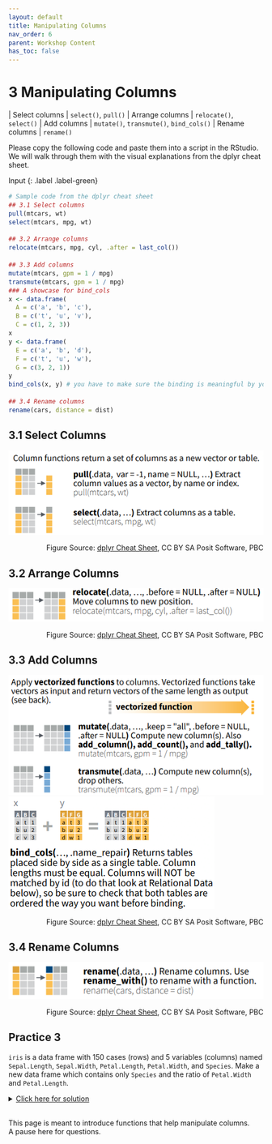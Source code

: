 ```yaml
---
layout: default  
title: Manipulating Columns 
nav_order: 6  
parent: Workshop Content  
has_toc: false  
---
```


# 3 Manipulating Columns

| Select columns | `select()`, `pull()`
| Arrange columns | `relocate()`, `select()`
| Add columns | `mutate()`, `transmute()`, `bind_cols()`
| Rename columns | `rename()`

Please copy the following code and paste them into a script in the RStudio. We will walk through them with the visual explanations from the dplyr cheat sheet.

Input
{: .label .label-green}
```r
# Sample code from the dplyr cheat sheet
## 3.1 Select columns
pull(mtcars, wt)
select(mtcars, mpg, wt)

## 3.2 Arrange columns
relocate(mtcars, mpg, cyl, .after = last_col())

## 3.3 Add columns
mutate(mtcars, gpm = 1 / mpg)
transmute(mtcars, gpm = 1 / mpg)
### A showcase for bind_cols
x <- data.frame(
  A = c('a', 'b', 'c'), 
  B = c('t', 'u', 'v'),
  C = c(1, 2, 3))
x
y <- data.frame(
  E = c('a', 'b', 'd'), 
  F = c('t', 'u', 'w'),
  G = c(3, 2, 1))
y
bind_cols(x, y) # you have to make sure the binding is meaningful by yourself

## 3.4 Rename columns
rename(cars, distance = dist)
```


## 3.1 Select Columns 
![implicit](images/select_cols.png)
<div style="text-align: right">
	<p>Figure Source: <a href="https://raw.githubusercontent.com/rstudio/cheatsheets/main/data-transformation.pdf">dplyr Cheat Sheet</a>, CC BY SA Posit Software, PBC</p>
</div>

## 3.2 Arrange Columns
![implicit](images/arrange_cols.png)
<div style="text-align: right">
	<p>Figure Source: <a href="https://raw.githubusercontent.com/rstudio/cheatsheets/main/data-transformation.pdf">dplyr Cheat Sheet</a>, CC BY SA Posit Software, PBC</p>
</div>

## 3.3 Add Columns
![implicit](images/add_cols.png)
![implicit](images/bind_cols.png)
<div style="text-align: right">
	<p>Figure Source: <a href="https://raw.githubusercontent.com/rstudio/cheatsheets/main/data-transformation.pdf">dplyr Cheat Sheet</a>, CC BY SA Posit Software, PBC</p>
</div>

## 3.4 Rename Columns
![implicit](images/rename_cols.png)
<div style="text-align: right">
	<p>Figure Source: <a href="https://raw.githubusercontent.com/rstudio/cheatsheets/main/data-transformation.pdf">dplyr Cheat Sheet</a>, CC BY SA Posit Software, PBC</p>
</div>

## Practice 3
`iris` is a data frame with 150 cases (rows) and 5 variables (columns) named `Sepal.Length`, `Sepal.Width`, `Petal.Length`, `Petal.Width`, and `Species`. Make a new data frame which contains only `Species` and the ratio of `Petal.Width` and `Petal.Length`.
<details>
	<summary><u>Click here for solution</u></summary>
	<div style="border: thin grey 1px; background-color: #eeebee; padding:15px;">
		<p>
		my_iris1 <- mutate(iris, Petal.Width.Length.Ratio = Petal.Width/Petal.Length) <br>
		select(my_iris1, Species, Petal.Width.Length.Ratio)
		</p>
    </div>
</details>
&nbsp;    
&nbsp;    



This page is meant to introduce functions that help manipulate columns.  
A pause here for questions.